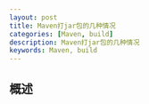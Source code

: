 ```yaml
---
layout: post
title: Maven打jar包的几种情况
categories: [Maven, build]
description: Maven打jar包的几种情况
keywords: Maven, build
---
```

## 概述
